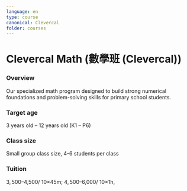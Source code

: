 ```yaml
---
language: en
type: course
canonical: Clevercal
folder: courses
---
```

# Clevercal Math (數學班 (Clevercal))

### Overview
Our specialized math program designed to build strong numerical foundations and problem-solving skills for primary school students.

### Target age
3 years old – 12 years old (K1 – P6)

### Class size
Small group class size, 4-6 students per class

### Tuition
$3,500–$4,500/ 10×45m; $4,500–$6,000/ 10×1h,

